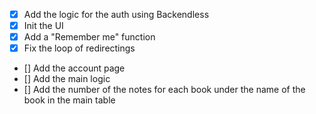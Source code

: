 - [X] Add the logic for the auth using Backendless
- [X] Init the UI
- [X] Add a "Remember me" function
- [X] Fix the loop of redirectings
- [] Add the account page
- [] Add the main logic
- [] Add the number of the notes for each book under the name of the book in the main table
